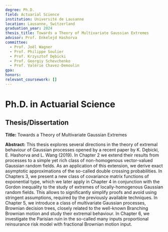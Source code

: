 ```yaml
---
degree: Ph.D.
field: Actuarial Science
institution: Université de Lausanne
location: Lausanne, Switzerland
graduation_year: 2024
thesis_title: Towards a Theory of Multivariate Gaussian Extremes
advisor: Prof. Enkelejd Hashorva
committee:
  - Prof. Joël Wagner
  - Prof. Philippe Soulier
  - Prof. Krzysztof Dębicki
  - Prof. Georgiy Schevchenko
  - Prof. Valérie Chavez-Demoulin
gpa: 
honors: 
relevant_coursework: []
---
```


# Ph.D. in Actuarial Science

## Thesis/Dissertation

**Title:** Towards a Theory of Multivariate Gaussian Extremes

**Abstract:** This thesis explores several directions in the theory of extremal behaviour of Gaussian processes opened by a recent paper by K. Dębicki, E. Hashorva and L. Wang (2019). In Chapter 2 we extend their results from processes to a simple yet rich class of non-homogenous vector-valued Gaussian random fields. As an application of this extension, we derive exact asymptotic approximations of the so-called double crossing probabilities. In Chapters 3, we present a new class of covariance matrix functions of exponential type, which we later apply in Chapter 4 in conjunction with the Gordon inequality to the study of extremes of locally-homogenous Gaussian random fields. This allows to significantly simplify proofs and avoid using stringent assumptions, required by the previously available techniques. In Chapter 5, we introduce a class of multivariate Gaussian processes, Brownian decision trees, closely related to the well-known Branching Brownian motion and study their extremal behaviour. In Chapter 6, we investigate the Parisian ruin in the so-called many inputs proportional reinsurance risk model with fractional Brownian motion input.